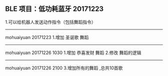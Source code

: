 BLE 项目：低功耗蓝牙  20171223
---------------------------------------------
1.可以给机器人发送动作指令（包括舞蹈指令）


-------------------------------------------------
mohuaiyuan  20171223 
1.增加 圣诞歌 舞蹈 

---------------------------------------------------
mohuaiyuan 20171226 1030
1.增加 恭喜发财 舞蹈 
2.修改 舞蹈的逻辑 

---------------------------------------------
mohuaiyuan 20171226 2100
3.增加所有的舞蹈 ,总共10首歌 